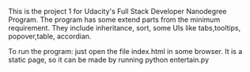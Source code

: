 This is the project 1 for Udacity's Full Stack Developer Nanodegree Program.
The program has some extend parts from the minimum requirement. 
They include inheritance, sort, some UIs like tabs,tooltips, popover,table, accordian.

To run the program: just open the file index.html in some browser.
It is a static page, so it can be made by running python entertain.py


